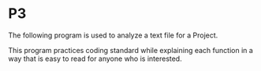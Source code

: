 # P3
The following program is used to analyze a text file for a Project.

This program practices coding standard while explaining each function in a way that is easy to read for anyone who is interested.

